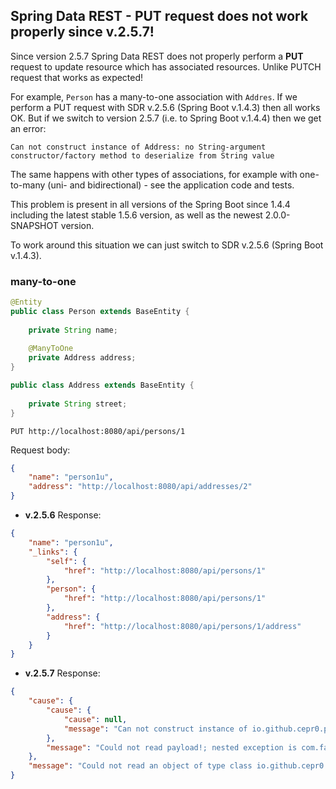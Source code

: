## Spring Data REST - PUT request does not work properly since v.2.5.7!

Since version 2.5.7 Spring Data REST does not properly perform a **PUT** request
to update resource which has associated resources. Unlike PUTCH request that works as expected!

For example, `Person` has a many-to-one association with `Addres`. If we perform
a PUT request with SDR v.2.5.6 (Spring Boot v.1.4.3) then all works OK. But if we switch
to version 2.5.7 (i.e. to Spring Boot v.1.4.4) then we get an error:

```Can not construct instance of Address: no String-argument constructor/factory method to deserialize from String value```

The same happens with other types of associations, for example with one-to-many (uni- and bidirectional) - 
see the application code and tests.

This problem is present in all versions of the Spring Boot since 1.4.4 including the latest stable 1.5.6 version, 
as well as the newest 2.0.0-SNAPSHOT version.

To work around this situation we can just switch to SDR v.2.5.6 (Spring Boot v.1.4.3).

### many-to-one

```java
@Entity
public class Person extends BaseEntity {
    
    private String name;
    
    @ManyToOne
    private Address address;
}

public class Address extends BaseEntity {
    
    private String street;
}
```
    PUT http://localhost:8080/api/persons/1

Request body:
```json
{
	"name": "person1u",
	"address": "http://localhost:8080/api/addresses/2"
}
```
- **v.2.5.6** Response:

```json
{
    "name": "person1u",
    "_links": {
        "self": {
            "href": "http://localhost:8080/api/persons/1"
        },
        "person": {
            "href": "http://localhost:8080/api/persons/1"
        },
        "address": {
            "href": "http://localhost:8080/api/persons/1/address"
        }
    }
}
``` 

- **v.2.5.7** Response:

```json
{
    "cause": {
        "cause": {
            "cause": null,
            "message": "Can not construct instance of io.github.cepr0.putissue.manytoone.Address: no String-argument constructor/factory method to deserialize from String value ('http://localhost:8080/api/addresses/2')\n at [Source: N/A; line: -1, column: -1] (through reference chain: io.github.cepr0.putissue.manytoone.Person[\"address\"])"
        },
        "message": "Could not read payload!; nested exception is com.fasterxml.jackson.databind.JsonMappingException: Can not construct instance of io.github.cepr0.putissue.manytoone.Address: no String-argument constructor/factory method to deserialize from String value ('http://localhost:8080/api/addresses/2')\n at [Source: N/A; line: -1, column: -1] (through reference chain: io.github.cepr0.putissue.manytoone.Person[\"address\"])"
    },
    "message": "Could not read an object of type class io.github.cepr0.putissue.manytoone.Person from the request!; nested exception is org.springframework.http.converter.HttpMessageNotReadableException: Could not read payload!; nested exception is com.fasterxml.jackson.databind.JsonMappingException: Can not construct instance of io.github.cepr0.putissue.manytoone.Address: no String-argument constructor/factory method to deserialize from String value ('http://localhost:8080/api/addresses/2')\n at [Source: N/A; line: -1, column: -1] (through reference chain: io.github.cepr0.putissue.manytoone.Person[\"address\"])"
}
```